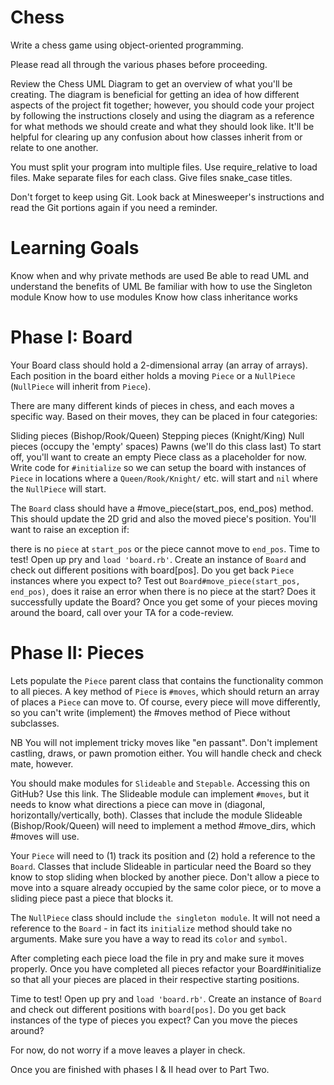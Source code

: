 # Chess
Write a chess game using object-oriented programming.

Please read all through the various phases before proceeding.

Review the Chess UML Diagram to get an overview of what you'll be creating. The diagram is beneficial for getting an idea of how different aspects of the project fit together; however, you should code your project by following the instructions closely and using the diagram as a reference for what methods we should create and what they should look like. It'll be helpful for clearing up any confusion about how classes inherit from or relate to one another.

You must split your program into multiple files. Use require_relative to load files. Make separate files for each class. Give files snake_case titles.

Don't forget to keep using Git. Look back at Minesweeper's instructions and read the Git portions again if you need a reminder.

# Learning Goals
Know when and why private methods are used
Be able to read UML and understand the benefits of UML
Be familiar with how to use the Singleton module
Know how to use modules
Know how class inheritance works
# Phase I: Board
Your Board class should hold a 2-dimensional array (an array of arrays). Each position in the board either holds a moving `Piece` or a `NullPiece` (`NullPiece` will inherit from `Piece`).

There are many different kinds of pieces in chess, and each moves a specific way. Based on their moves, they can be placed in four categories:

Sliding pieces (Bishop/Rook/Queen)
Stepping pieces (Knight/King)
Null pieces (occupy the 'empty' spaces)
Pawns (we'll do this class last)
To start off, you'll want to create an empty Piece class as a placeholder for now. Write code for `#initialize` so we can setup the board with instances of `Piece` in locations where a `Queen/Rook/Knight/` etc. will start and `nil` where the `NullPiece` will start.

The `Board` class should have a #move_piece(start_pos, end_pos) method. This should update the 2D grid and also the moved piece's position. You'll want to raise an exception if:

there is no `piece` at `start_pos` or
the piece cannot move to `end_pos`. Time to test! Open up pry and `load 'board.rb'`. Create an instance of `Board` and check out different positions with board[pos]. Do you get back `Piece` instances where you expect to? Test out `Board#move_piece(start_pos, end_pos)`, does it raise an error when there is no piece at the start? Does it successfully update the Board?
Once you get some of your pieces moving around the board, call over your TA for a code-review.

# Phase II: Pieces
Lets populate the `Piece` parent class that contains the functionality common to all pieces. A key method of `Piece` is `#moves`, which should return an array of places a `Piece` can move to. Of course, every piece will move differently, so you can't write (implement) the #moves method of Piece without subclasses.

NB You will not implement tricky moves like "en passant". Don't implement castling, draws, or pawn promotion either. You will handle check and check mate, however.

You should make modules for `Slideable` and `Stepable`. Accessing this on GitHub? Use this link. The Slideable module can implement `#moves`, but it needs to know what directions a piece can move in (diagonal, horizontally/vertically, both). Classes that include the module Slideable (Bishop/Rook/Queen) will need to implement a method #move_dirs, which #moves will use.

Your `Piece` will need to (1) track its position and (2) hold a reference to the `Board`. Classes that include Slideable in particular need the Board so they know to stop sliding when blocked by another piece. Don't allow a piece to move into a square already occupied by the same color piece, or to move a sliding piece past a piece that blocks it.

The `NullPiece` class should include `the singleton module`. It will not need a reference to the `Board` - in fact its `initialize` method should take no arguments. Make sure you have a way to read its `color` and `symbol`.

After completing each piece load the file in pry and make sure it moves properly. Once you have completed all pieces refactor your Board#initialize so that all your pieces are placed in their respective starting positions.

Time to test! Open up pry and `load 'board.rb'`. Create an instance of `Board` and check out different positions with `board[pos]`. Do you get back instances of the type of pieces you expect? Can you move the pieces around?

For now, do not worry if a move leaves a player in check.

Once you are finished with phases I & II head over to Part Two.